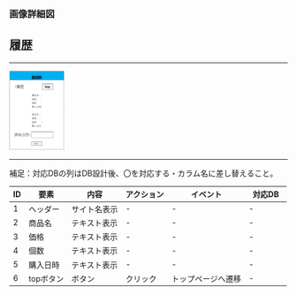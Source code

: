 ### 画像詳細図
## 履歴
*****
<img src="src/md/img/rireki.png" width="100">

*****
補足：対応DBの列はDB設計後、〇を対応する・カラム名に差し替えること。

| ID | 要素 | 内容 | アクション | イベント | 対応DB　|
|----|------|-----|-----------|----------|--------|
|1   |ヘッダー |サイト名表示|-    |-         |-       |
|2   |商品名 |テキスト表示|-    |-        |-        |
|3   |価格 |テキスト表示|-    |-        |-        |
|4   |個数 |テキスト表示|-    |-        |-        |
|5   |購入日時 |テキスト表示|-    |-        |-        |
|6   |topボタン|ボタン|クリック|トップページへ遷移|-        |
